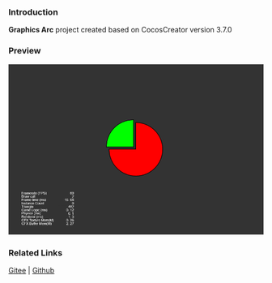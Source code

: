 ### Introduction
**Graphics Arc** project created based on CocosCreator version 3.7.0 

### Preview
![image](../../../image/202203/2022030401.png)

### Related Links
[Gitee](https://gitee.com/mirrors_cocos-creator/test-cases-3d/tree/v3.0/assets/cases/ui/14.graphics) | [Github](https://github.com/cocos-creator/test-cases-3d/tree/v3.0/assets/cases/ui/14.graphics)